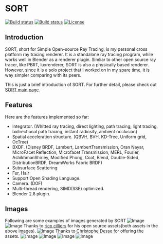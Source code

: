 # SORT
[![Build status](https://travis-ci.org/JiayinCao/SORT.svg?branch=master)](https://travis-ci.org/JiayinCao/SORT)
[![Build status](https://ci.appveyor.com/api/projects/status/la6ixha9tqe52qyr?svg=true)](https://ci.appveyor.com/project/JiayinCao/sort)
[![License](https://img.shields.io/badge/License-GPL3-blue.svg)](https://www.gnu.org/licenses/gpl-3.0.en.html)

## Introduction
SORT, short for Simple Open-source Ray Tracing, is my personal cross platform ray tracing renderer. It is a standalone ray tracing program, while works well in Blender as a renderer plugin. Simliar to other open source ray tracer, like PBRT, luxrenderer, SORT is also a physically based renderer. However, since it is a solo project that I worked on in my spare time, it is way simpler comparing with its peers.

This is just a brief introduction of SORT. For further detail, please check out [SORT main page](https://sort-renderer.com).

## Features

Here are the features implemented so far:
  - Integrator. (Whitted ray tracing, direct lighting, path tracing, light tracing, bidirectional path tracing, instant radiosity, ambient occlusion)
  - Spatial acceleration structure. (QBVH, BVH, KD-Tree, Uniform grid, OcTree)
  - BXDF. (Disney BRDF, Lambert, LambertTransmission, Oran Nayar, MicroFacet Reflection, Microfacet Transmission, MERL, Fourier, AshikhmanShirley, Modified Phong, Coat, Blend, Double-Sided, DistributionBRDF, DreamWorks Fabric BRDF)
  - Subsurface Scattering
  - Fur, Hair
  - Support Open Shading Language.
  - Camera. (DOF)
  - Multi-thread rendering, SIMD(SSE) optimized.
  - Blender 2.8 plugin.

## Images
Following are some examples of images generated by SORT
![Image](http://sort-renderer.com/assets/main_page/human.png)
![Image](http://sort-renderer.com/assets/main_page/curly%20hair.png)
Thanks to [rico cilliers](https://www.artstation.com/ricocilliers) for his open source assets(both assets in the above images).
![Image](http://sort-renderer.com/assets/main_page/car.png)
Thanks to [Christophe Desse](https://www.artstation.com/christophe-desse) for offering the assets.
![Image](http://sort-renderer.com/assets/main_page/sss_dragon.png)
![Image](http://sort-renderer.com/assets/main_page/dinning%20room.png)
![Image](http://sort-renderer.com/assets/main_page/living%20room.png)
![Image](http://sort-renderer.com/assets/main_page/table.png)
